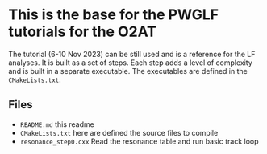 # This is the base for the PWGLF tutorials for the O2AT

The tutorial (6-10 Nov 2023) can be still used and is a reference for the LF analyses.
It is built as a set of steps. Each step adds a level of complexity and is built in a separate executable.
The executables are defined in the `CMakeLists.txt`.

## Files
* `README.md` this readme
* `CMakeLists.txt` here are defined the source files to compile
* `resonance_step0.cxx` Read the resonance table and run basic track loop
